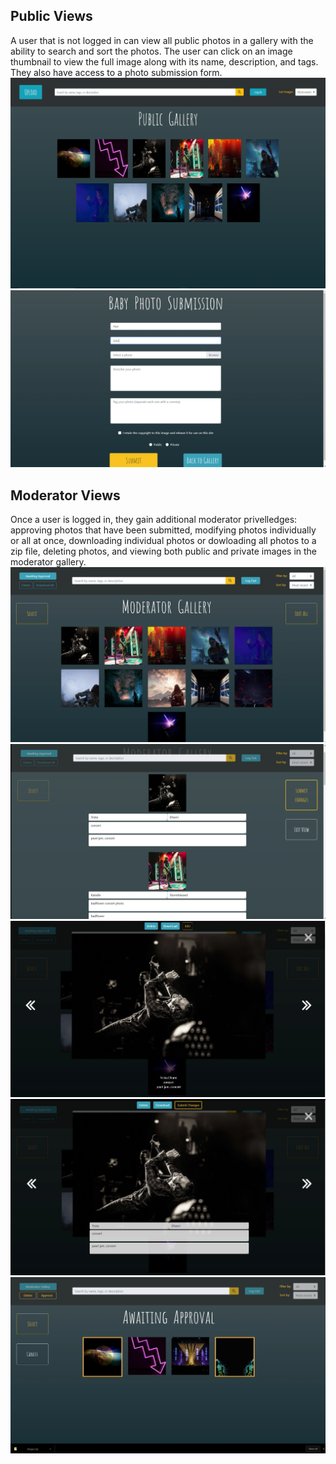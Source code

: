 ## Public Views
A user that is not logged in can view all public photos in a gallery with the ability to search and sort the photos. The user can click on an image thumbnail to view the full image along with its name, description, and tags. They also have access to a photo submission form. 
![Public gallery](https://github.com/missionStrawberry/Photo_Submission_Gallery_Site/blob/main/photos_of_website/gallery_cover.png?raw=true)
![photo submission form](https://github.com/missionStrawberry/Photo_Submission_Gallery_Site/blob/main/photos_of_website/photo_submission_form.png?raw=true)

## Moderator Views
Once a user is logged in, they gain additional moderator privelledges: approving photos that have been submitted, modifying photos individually or all at once, downloading individual photos or dowloading all photos to a zip file, deleting photos, and viewing both public and private images in the moderator gallery. 
![moderator gallery](https://github.com/missionStrawberry/Photo_Submission_Gallery_Site/blob/main/photos_of_website/moderator_gallery.png?raw=true)
![moderator edit all photos](https://github.com/missionStrawberry/Photo_Submission_Gallery_Site/blob/main/photos_of_website/edit_all_photos.png?raw=true)
![moderator view of large photo in lightbox](https://github.com/missionStrawberry/Photo_Submission_Gallery_Site/blob/main/photos_of_website/photo_lightbox.png?raw=true)
![moderator edit one photo](https://github.com/missionStrawberry/Photo_Submission_Gallery_Site/blob/main/photos_of_website/moderator_edit_1_photo.png?raw=true)
![Awaiting approval](https://github.com/missionStrawberry/Photo_Submission_Gallery_Site/blob/main/photos_of_website/awaiting_approval.png?raw=true)
